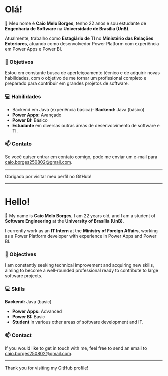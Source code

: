 # Olá!

👋 Meu nome é **Caio Melo Borges**, tenho 22 anos e sou estudante de **Engenharia de Software** na **Universidade de Brasília (UnB)**.

Atualmente, trabalho como **Estagiário de TI** no **Ministério das Relações Exteriores**, atuando como desenvolvedor Power Platform com experiência em Power Apps e Power BI.

### 🎯 Objetivos
Estou em constante busca de aperfeiçoamento técnico e de adquirir novas habilidades, com o objetivo de me tornar um profissional completo e preparado para contribuir em grandes projetos de software.

### 💻 Habilidades
- Backend em Java (experiência básica)- **Backend:** Java (básico)
- **Power Apps:** Avançado
- **Power BI:** Básico
- **Estudante** em diversas outras áreas de desenvolvimento de software e TI.

### 📫 Contato
Se você quiser entrar em contato comigo, pode me enviar um e-mail para [caio.borges250802@gmail.com](mailto:caio.borges250802@gmail.com).

---

Obrigado por visitar meu perfil no GitHub!

---

# Hello!

👋 My name is **Caio Melo Borges**, I am 22 years old, and I am a student of **Software Engineering** at the **University of Brasília (UnB)**.

I currently work as an **IT Intern** at the **Ministry of Foreign Affairs**, working as a Power Platform developer with experience in Power Apps and Power BI.

### 🎯 Objectives
I am constantly seeking technical improvement and acquiring new skills, aiming to become a well-rounded professional ready to contribute to large software projects.

### 💻 Skills
 **Backend:** Java (basic)
- **Power Apps:** Advanced
- **Power BI:** Basic
- **Student** in various other areas of software development and IT.


### 📫 Contact
If you would like to get in touch with me, feel free to send an email to [caio.borges250802@gmail.com](mailto:caio.borges250802@gmail.com).

---

Thank you for visiting my GitHub profile!
